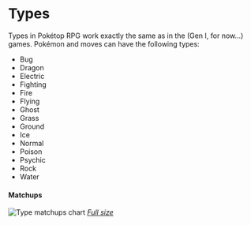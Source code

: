 # Types

Types in Pokétop RPG work exactly the same as in the (Gen I, for now...) games. Pokémon and moves can have the following types:

* Bug
* Dragon
* Electric
* Fighting
* Fire
* Flying
* Ghost
* Grass
* Ground
* Ice
* Normal
* Poison
* Psychic
* Rock
* Water

#### Matchups
![Type matchups chart](https://img.pokemondb.net/images/typechart-gen1.png)
[*Full size*](https://img.pokemondb.net/images/typechart-gen1.png)
